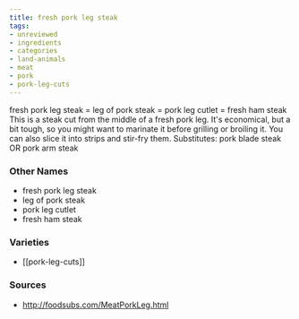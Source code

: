 ```yaml
---
title: fresh pork leg steak
tags:
- unreviewed
- ingredients
- categories
- land-animals
- meat
- pork
- pork-leg-cuts
---
```

fresh pork leg steak = leg of pork steak = pork leg cutlet = fresh ham steak This is a steak cut from the middle of a fresh pork leg. It's economical, but a bit tough, so you might want to marinate it before grilling or broiling it. You can also slice it into strips and stir-fry them. Substitutes: pork blade steak OR pork arm steak

### Other Names

* fresh pork leg steak
* leg of pork steak
* pork leg cutlet
* fresh ham steak

### Varieties

* [[pork-leg-cuts]]

### Sources
* http://foodsubs.com/MeatPorkLeg.html
